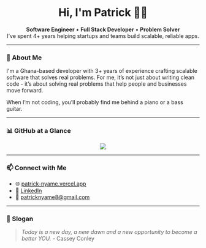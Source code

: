 <h1 align="center">Hi, I'm Patrick 👋🏽</h1>

<p align="center">
  <strong>Software Engineer</strong> • <strong>Full Stack Developer</strong> • <strong>Problem Solver</strong><br/>
  I’ve spent 4+ years helping startups and teams build scalable, reliable apps.
</p>

---

### 🚀 About Me

I'm a Ghana-based developer with 3+ years of experience crafting scalable software that solves real problems. For me, it’s not just about writing clean code - it’s about solving real problems that help people and businesses move forward.

When I’m not coding, you’ll probably find me behind a piano or a bass guitar.

---

### 📊 GitHub at a Glance

<p align="center">
  <img src="https://github-readme-stats.vercel.app/api?username=parible&show_icons=true&theme=radical&hide_title=true" />
</p>

---

### 📫 Connect with Me

- 🌐 [patrick-nyame.vercel.app](https://patrick-nyame.vercel.app)
- 💼 [LinkedIn](https://linkedin.com/in/patrick-nyame-0251a8171)
- 📧 [patricknyame8@gmail.com](mailto:patricknyame8@gmail.com)

---

### 🎯 Slogan

> *Today is a new day, a new dawn and a new opportunity to become a better YOU.* - Cassey Conley
